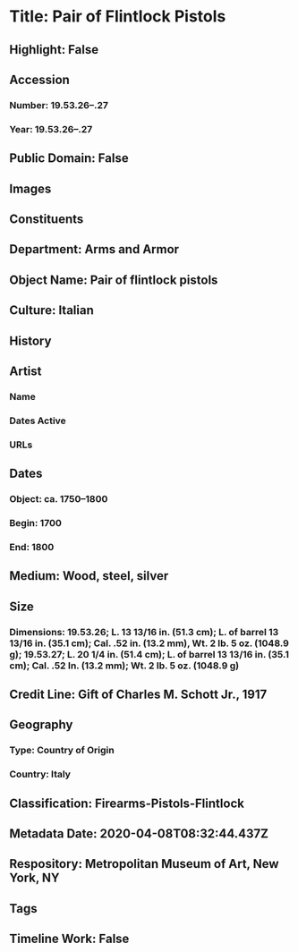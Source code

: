 # Title: Pair of Flintlock Pistols
## Highlight: False
## Accession
### Number: 19.53.26–.27
### Year: 19.53.26–.27
## Public Domain: False
## Images
## Constituents
## Department: Arms and Armor
## Object Name: Pair of flintlock pistols
## Culture: Italian
## History
## Artist
### Name
### Dates Active
### URLs
## Dates
### Object: ca. 1750–1800
### Begin: 1700
### End: 1800
## Medium: Wood, steel, silver
## Size
### Dimensions: 19.53.26; L. 13 13/16 in. (51.3 cm); L. of barrel 13 13/16 in. (35.1 cm); Cal. .52 in. (13.2 mm), Wt. 2 lb. 5 oz. (1048.9 g); 19.53.27; L. 20 1/4 in. (51.4 cm); L. of barrel 13 13/16 in. (35.1 cm); Cal. .52 In. (13.2 mm); Wt. 2 lb. 5 oz. (1048.9 g)
## Credit Line: Gift of Charles M. Schott Jr., 1917
## Geography
### Type: Country of Origin
### Country: Italy
## Classification: Firearms-Pistols-Flintlock
## Metadata Date: 2020-04-08T08:32:44.437Z
## Respository: Metropolitan Museum of Art, New York, NY
## Tags
## Timeline Work: False